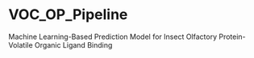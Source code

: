 # VOC_OP_Pipeline
Machine Learning-Based Prediction Model for Insect Olfactory Protein-Volatile Organic Ligand Binding
